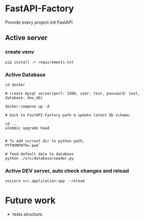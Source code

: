# FastAPI-Factory
Provide every project init FastAPI

## Active server

### create venv
```
pip install -r requirements.txt
```
### Active Database
```
cd docker

# create mysql server(port: 3306, user: test, password: test, database: dev_db)

docker-compose up -d

# back to FastAPI-Factory path & update latest db schema.

cd ..
alembic upgrade head


# To add current dir to python path, 
PYTHONPATH=`pwd`

# feed default data to database
python ./src/database/seeder.py

```
### Active DEV server, auto check changes and reload
```
uvicorn src.application:app --reload
```

# Future work
- tests structure.